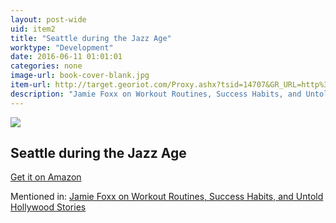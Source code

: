 ```yaml
---
layout: post-wide
uid: item2
title: "Seattle during the Jazz Age"
worktype: "Development"
date: 2016-06-11 01:01:01
categories: none
image-url: book-cover-blank.jpg
item-url: http://target.georiot.com/Proxy.ashx?tsid=14707&GR_URL=http%3A%2F%2Fdepts.washington.edu%2Fdepress%2Fjazz_jackson_street_seattle.shtml
description: "Jamie Foxx on Workout Routines, Success Habits, and Untold Hollywood Stories"
---
```

<a href="http://target.georiot.com/Proxy.ashx?tsid=14707&GR_URL=http%3A%2F%2Fdepts.washington.edu%2Fdepress%2Fjazz_jackson_street_seattle.shtml" target="blank"><img src="../../../../img/thumbs/book-cover-blank.jpg" class="prod-img"></a>
<h2>Seattle during the Jazz Age</h2>
<p><a href="http://target.georiot.com/Proxy.ashx?tsid=14707&GR_URL=http%3A%2F%2Fdepts.washington.edu%2Fdepress%2Fjazz_jackson_street_seattle.shtml" target="blank">Get it on Amazon</a><p>
<p>Mentioned in: <a href="http://fourhourworkweek.com/2015/12/06/jamie-foxx/" target="blank">Jamie Foxx on Workout Routines, Success Habits, and Untold Hollywood Stories</a></p>
